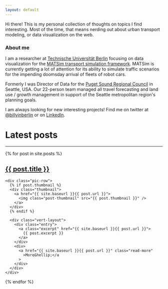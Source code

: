 ```yaml
---
layout: default
---
```


Hi there! This is my personal collection of thoughts on topics I find interesting. Most of the time, that means nerding out about urban transport modeling, or data visualization on the web.

### About me

I am a researcher at [Technische Universität Berlin](https://vsp.tu-berlin.de) focusing on data visualization for the [MATSim transport simulation framework](https://matsim.org). MATSim is currently getting a lot of attention for its ability to simulate traffic scenarios for the impending doomsday arrival of fleets of robot cars.

Formerly I was Director of Data for the [Puget Sound Regional Council](https://www.psrc.org) in Seattle, USA. Our 22-person team managed all travel forecasting and land use / growth management in support of the Seattle metropolitan region's planning goals.

I am always looking for new interesting projects! Find me on twitter at [@billyinberlin](https://twitter.com/billyinberlin) or on [LinkedIn](https://linkedin.com/in/billy-charlton).

# Latest posts

---

<div class="posts">
  {% for post in site.posts %}
  <div class="post">
    <div class="teaser">
      <h2 class="post-title">
        <a href="{{ site.baseurl }}{{ post.url }}"> {{ post.title }} </a>
      </h2>
    </div>

    <div class="pic-row">
      {% if post.thumbnail %}
      <div class="thumbnail">
        <a href="{{ site.baseurl }}{{ post.url }}">
          <img class="post-thumbnail" src="{{ post.thumbnail }}" />
        </a>
      </div>
      {% endif %}

      <div class="vert-layout">
        <div class="entry">
          <a class="excerpt" href="{{ site.baseurl }}{{ post.url }}">
            {{ post.excerpt }}
          </a>
        </div>
        <div>
          <a href="{{ site.baseurl }}{{ post.url }}" class="read-more"
            >More&hellip;</a
          >
        </div>
      </div>
    </div>
  </div>
  {% endfor %}
</div>
